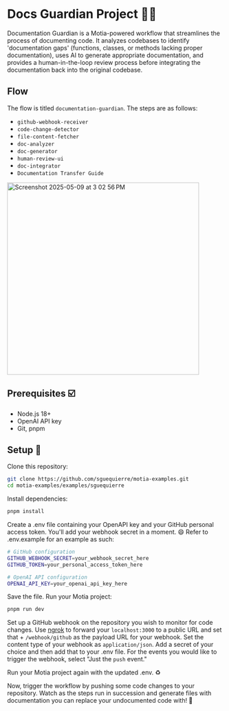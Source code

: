 # Docs Guardian Project 💂‍♀️

Documentation Guardian is a Motia-powered workflow that streamlines the process of documenting code.
It analyzes codebases to identify 'documentation gaps' (functions, classes, or methods lacking proper documentation), uses AI to generate appropriate documentation, and provides a human-in-the-loop review process before integrating the documentation back into the original codebase.

## Flow

The flow is titled `documentation-guardian`.
The steps are as follows:
- `github-webhook-receiver`
- `code-change-detector`
- `file-content-fetcher`
- `doc-analyzer`
- `doc-generator`
- `human-review-ui`
- `doc-integrator`
- `Documentation Transfer Guide`

<img width="446" alt="Screenshot 2025-05-09 at 3 02 56 PM" src="https://github.com/user-attachments/assets/ab826bd8-4e27-4d72-a0a8-d4a8f0c5883f" />

## Prerequisites ☑️

- Node.js 18+
- OpenAI API key
- Git, pnpm

## Setup 🏃

Clone this repository:

```bash
git clone https://github.com/sguequierre/motia-examples.git
cd motia-examples/examples/sguequierre
```

Install dependencies:

```bash
pnpm install
```

Create a .env file containing your OpenAPI key and your GitHub personal access token.
You'll add your webhook secret in a moment. 😄
Refer to .env.example for an example as such:

```bash
# GitHub configuration
GITHUB_WEBHOOK_SECRET=your_webhook_secret_here
GITHUB_TOKEN=your_personal_access_token_here

# OpenAI API configuration
OPENAI_API_KEY=your_openai_api_key_here
```

Save the file.
Run your Motia project:

```bash
pnpm run dev
```

Set up a GitHub webhook on the repository you wish to monitor for code changes.
Use [ngrok](https://ngrok.com/docs/getting-started/) to forward your `localhost:3000` to a public URL and set that + `/webhook/github` as the payload URL for your webhook.
Set the content type of your webhook as `application/json`.
Add a secret of your choice and then add that to your .env file.
For the events you would like to trigger the webhook, select "Just the `push` event."

Run your Motia project again with the updated .env. ♻️

Now, trigger the workflow by pushing some code changes to your repository.
Watch as the steps run in succession and generate files with documentation you can replace your undocumented code with! 🚀
